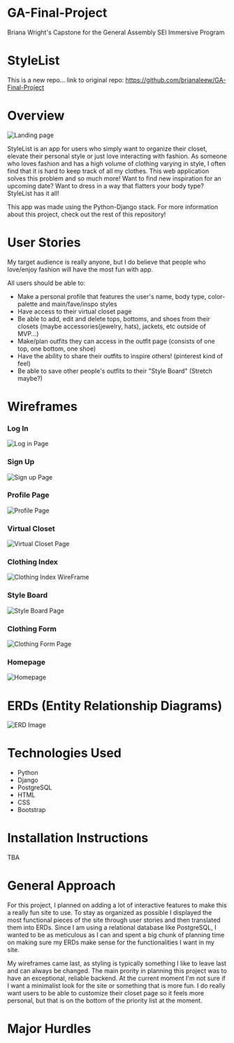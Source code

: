 # GA-Final-Project
Briana Wright's Capstone for the General Assembly SEI Immersive Program
# StyleList 
This is a new repo...
link to original repo: https://github.com/brianaleew/GA-Final-Project
# Overview
 ![Landing page](Images/Landing.png)

StyleList is an app for users who simply want to organize their closet, elevate their personal style or just love interacting with fashion. As someone who loves fashion and has a high volume of clothing varying in style, I often find that it is hard to keep track of all my clothes. This web application solves this problem and so much more! Want to find new inspiration for an upcoming date? Want to dress in a way that flatters your body type? StyleList has it all!

This app was made using the Python-Django stack. For more information about this project, check out the rest of this repository!  


# User Stories 
My target audience is really anyone, but I do believe that people who love/enjoy fashion will have the most fun with app. 

All users should be able to: 
- Make a personal profile that features the user's name, body type, color-palette and main/fave/inspo styles
- Have access to their virtual closet page
- Be able to add, edit and delete tops, bottoms, and shoes from their closets (maybe accessories(jewelry, hats), jackets, etc outside of MVP...)
- Make/plan outfits they can access in the outfit page (consists of one top, one bottom, one shoe) 
- Have the ability to share their outfits to inspire others! (pinterest kind of feel)
- Be able to save other people's outfits to their "Style Board" (Stretch maybe?)

# Wireframes 

### Log In 
![Log in Page](Images/LogIn.png)

### Sign Up 
![Sign up Page](Images/SignUp.png)

### Profile Page
![Profile Page](Images/ProfilePage.png)

### Virtual Closet
![Virtual Closet Page](Images/VirtualCloset.png)

### Clothing Index
![Clothing Index WireFrame](Images/ClothingIndex.png)

### Style Board 
![Style Board Page](Images/StyleBoard.png)

### Clothing Form
![Clothing Form Page](Images/ClothingForm.png)

### Homepage 
![Homepage](Images/HomePage.png)




# ERDs (Entity Relationship Diagrams)
![ERD Image](Images/UpdatedERD.png)




# Technologies Used 

- Python 
- Django
- PostgreSQL
- HTML
- CSS 
- Bootstrap

# Installation Instructions
TBA

# General Approach 
For this project, I planned on adding a lot of interactive features to make this a really fun site to use. To stay as organized as possible I displayed the most functional pieces of the site through user stories and then translated them into ERDs. Since I am using a relational database like PostgreSQL, I wanted to be as meticulous as I can and spent a big chunk of planning time on making sure my ERDs make sense for the functionalities I want in my site. 

My wireframes came last, as styling is typically something I like to leave last and can always be changed. The main prority in planning this project was to have an exceptional, reliable backend. At the current moment I'm not sure if I want a minimalist look for the site or something that is more fun. I do really want users to be able to customize their closet page so it feels more personal, but that is on the bottom of the priority list at the moment. 


# Major Hurdles 